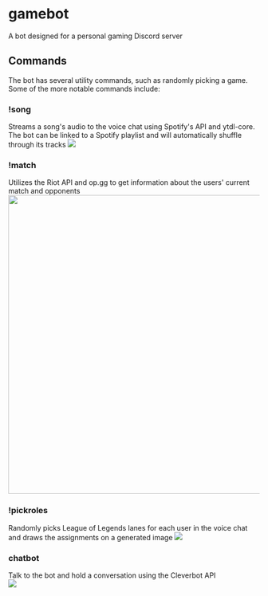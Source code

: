 # gamebot
A bot designed for a personal gaming Discord server

## Commands
The bot has several utility commands, such as randomly picking a game. Some of the more notable commands include:

### !song
Streams a song's audio to the voice chat using Spotify's API and ytdl-core.<br>The bot can be linked to a Spotify playlist and will automatically shuffle through its tracks
<img src="https://i.imgur.com/fXE4y6a.png">

### !match
Utilizes the Riot API and op.gg to get information about the users' current match and opponents
<br>
<img src="https://i.imgur.com/VnT2wIi.png" height="600">

### !pickroles
Randomly picks League of Legends lanes for each user in the voice chat and draws the assignments on a generated image
<img src="https://i.imgur.com/k4halFN.png">

### chatbot
Talk to the bot and hold a conversation using the Cleverbot API
<br>
<img src="https://i.imgur.com/QnPlvER.png">
